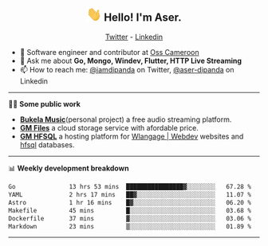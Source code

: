<h2 align="center"> <img src="https://github.com/gabriel-TheCode/gabriel-TheCode/blob/master/gifs/Hi.gif" width="30px"> Hello! I'm Aser.</h2>
<p align="center">
  <a href="https://twitter.com/iamdipanda">Twitter</a> - 
  <a href="https://www.linkedin.com/in/aser-dipanda/">Linkedin</a>
</p>


- 🔭 Software engineer and contributor at [Oss Cameroon](https://github.com/osscameroon)
- 💬 Ask me about **Go, Mongo, Windev, Flutter, HTTP Live Streaming**
- 📫 How to reach me: [@iamdipanda](https://twitter.com/iamdipanda) on Twitter, [@aser-dipanda](https://www.linkedin.com/in/aser-dipanda/) on Linkedin

-------

👨‍💻 **Some public work**

- **[Bukela Music](https://music.bukela.co)**(personal project) a free audio streaming platform. 
- **[GM Files](https://gamesmania.io)** a cloud storage service with afordable price.
- **[GM HFSQL](https://gamesmania.io)** a hosting platform for [Wlangage | Webdev](https://pcsoft.fr/webdev/index.html) websites and [hfsql](https://pcsoft.fr/accueilpub/hfsql.htm) databases.
-------

📊 **Weekly development breakdown**

<!--START_SECTION:waka-->

```text
Go               13 hrs 53 mins  ████████████████▓░░░░░░░░   67.28 %
YAML             2 hrs 17 mins   ██▓░░░░░░░░░░░░░░░░░░░░░░   11.07 %
Astro            1 hr 16 mins    █▓░░░░░░░░░░░░░░░░░░░░░░░   06.20 %
Makefile         45 mins         █░░░░░░░░░░░░░░░░░░░░░░░░   03.68 %
Dockerfile       37 mins         ▓░░░░░░░░░░░░░░░░░░░░░░░░   03.06 %
Markdown         23 mins         ▒░░░░░░░░░░░░░░░░░░░░░░░░   01.89 %
```

<!--END_SECTION:waka-->

-------
